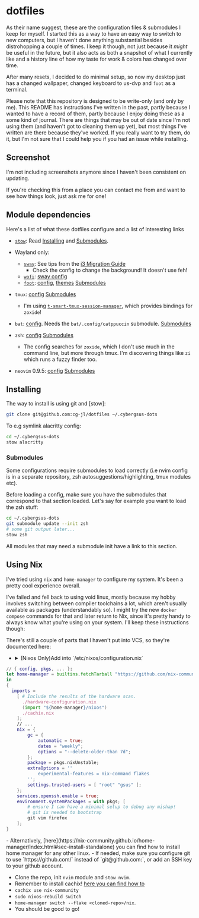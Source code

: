 [Submodules]: #submodules


# dotfiles

As their name suggest, these are the configuration files & submodules I keep for
myself. I started this as a way to have an easy way to switch to new computers,
but I haven't done anything substantial besides distrohopping a couple of times.
I keep it though, not just because it *might* be useful in the future, but it
also acts as both a snapshot of what I currently like and a history line of how
my taste for work & colors has changed over time.

After many resets, I decided to do minimal setup, so now my desktop just has a
changed wallpaper, changed keyboard to us-dvp and `foot` as a terminal.

Please note that this repository is designed to be write-only (and only by me).
This README has instructions I've written in the past, partly because I wanted
to have a record of them, partly because I enjoy doing these as a some kind of
journal. There are things that may be out of date since I'm not using them (and
haven't got to cleaning them up yet), but most things I've written are there
because they've worked. If you really want to try them, do it, but I'm not sure
that I could help you if you had an issue while installing.

## Screenshot

I'm not including screenshots anymore since I haven't been consistent on
updating.

If you're checking this from a place you can contact me from and want to see how things look, just ask me for one!

## Module dependencies

Here's a list of what these dotfiles configure and a list of interesting links

- [`stow`](https://www.gnu.org/software/stow/): Read [Installing](#installing) and [Submodules].
- Wayland only:
    - [`sway`](https://swaywm.org/): See tips from the [i3 Migration Guide](https://github.com/swaywm/sway/wiki/i3-Migration-Guide)
        - Check the config to change the background! It doesn't use feh!
    - [`wofi`](https://hg.sr.ht/~scoopta/wofi): [sway config](sway/.config/sway)
    - [`foot`](https://codeberg.org/dnkl/foot): [config](foot/.config/foot), [themes](foot/themes) [Submodules]
- `tmux`: [config](./tmux) [Submodules]
    - I'm using [`t-smart-tmux-session-manager`](https://github.com/joshmedeski/t-smart-tmux-session-manager), which provides bindings for `zoxide`!
- `bat`: [config](bat/.config/bat). Needs the `bat/.config/catppuccin` submodule. [Submodules]
- `zsh`: [config](./zsh) [Submodules]
    - The config searches for `zoxide`, which I don't use much in the command
      line, but more through tmux. I'm discovering things like `zi` which runs a
      fuzzy finder too.

- `neovim` 0.9.5: [config](./nvim/.config/nvim) [Submodules]



## Installing

The way to install is using git and [stow]:

```sh
git clone git@github.com:cg-jl/dotfiles ~/.cybergsus-dots
```

To e.g symlink alacritty config:

```sh
cd ~/.cybergsus-dots
stow alacritty
```


### Submodules

Some configurations require submodules to load correctly (i.e nvim config is in
a separate repository, zsh autosuggestions/highlighting, tmux modules etc).

Before loading a config, make sure you have the submodules that correspond to
that section loaded. Let's say for example you want to load the zsh stuff:

```sh
cd ~/.cybergsus-dots
git submodule update --init zsh
# some git output later...
stow zsh
```

All modules that may need a submodule init have a link to this section.

## Using Nix

I've tried using `nix` and `home-manager` to configure my system. It's been a
pretty cool experience overall.

I've failed and fell back to using void linux, mostly because my hobby involves
switching between compiler toolchains a lot, which aren't usually available as
packages (understandably so). I might try the new `docker compose` commands for
that and later return to Nix, since it's pretty handy to always know what you're
using on your system. I'll keep these instructions though:

There's still a couple of parts that I haven't put into VCS, so they're
documented here:

-  <details><summary> (Nixos Only)Add into `/etc/nixos/configuration.nix`</summary>

```nix
// { config, pkgs, ... }:
let home-manager = builtins.fetchTarball "https://github.com/nix-community/home-manager/archive/master.tar.gz";
in
{
  imports =
    [ # Include the results of the hardware scan.
      ./hardware-configuration.nix
      (import "${home-manager}/nixos")
      ./cachix.nix
    ];
    // ...
    nix = {
        gc = {
            automatic = true;
            dates = "weekly";
            options = "--delete-older-than 7d";
        };
        package = pkgs.nixUnstable;
        extraOptions = ''
            experimental-features = nix-command flakes
        '';
        settings.trusted-users = [ "root" "gsus" ];
    };
    services.openssh.enable = true;
    environment.systemPackages = with pkgs; [ 
        # ensure I can have a minimal setup to debug any mishap!
        # git is needed to bootstrap
        git vim firefox
    ];
}
```
</details>
- Alternatively, [here](https://nix-community.github.io/home-manager/index.html#sec-install-standalone) you can find how to install home manager for any other linux.
- If needed, make sure you configure git to use `https://github.com/` instead of
`git@github.com:`, or add an SSH key to your github account. 

- Clone the repo, init `nvim` module and `stow nvim`.
- Remember to install cachix! [here you can find how to](https://docs.cachix.org/installation)
- `cachix use nix-community`
- `sudo nixos-rebuild switch`
- `home-manager switch --flake <cloned-repo>/nix`.
- You should be good to go!


